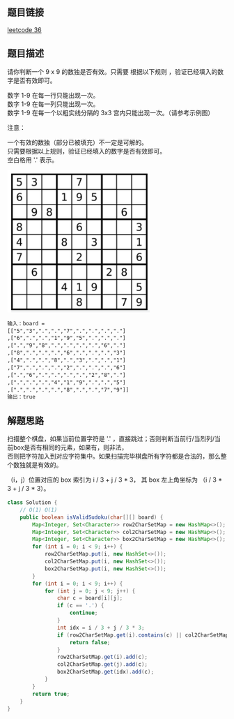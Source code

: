## 题目链接

[leetcode 36](https://leetcode.cn/problems/valid-sudoku/)

## 题目描述

请你判断一个 9 x 9 的数独是否有效。只需要 根据以下规则 ，验证已经填入的数字是否有效即可。  

数字 1-9 在每一行只能出现一次。  
数字 1-9 在每一列只能出现一次。  
数字 1-9 在每一个以粗实线分隔的 3x3 宫内只能出现一次。（请参考示例图）  

注意：

一个有效的数独（部分已被填充）不一定是可解的。  
只需要根据以上规则，验证已经填入的数字是否有效即可。  
空白格用 '.' 表示。  

![](https://github.com/RossVermouth/algorithm/blob/main/%E9%99%84%E4%BB%B6/%E6%9C%89%E6%95%88%E7%9A%84%E6%95%B0%E7%8B%AC.png)
```html
输入：board = 
[["5","3",".",".","7",".",".",".","."]
,["6",".",".","1","9","5",".",".","."]
,[".","9","8",".",".",".",".","6","."]
,["8",".",".",".","6",".",".",".","3"]
,["4",".",".","8",".","3",".",".","1"]
,["7",".",".",".","2",".",".",".","6"]
,[".","6",".",".",".",".","2","8","."]
,[".",".",".","4","1","9",".",".","5"]
,[".",".",".",".","8",".",".","7","9"]]
输出：true
```

## 解题思路

扫描整个棋盘，如果当前位置字符是 '.' ，直接跳过；否则判断当前行/当烈列/当前box是否有相同的元素，如果有，则非法，  
否则把字符加入到对应字符集中。如果扫描完毕棋盘所有字符都是合法的，那么整个数独就是有效的。  

（i，j）位置对应的 box 索引为 i / 3 + j / 3 * 3， 其 box 左上角坐标为 （i / 3 * 3 + j / 3 * 3）。

```JAVA
class Solution {
    // O(1) O(1)
    public boolean isValidSudoku(char[][] board) {
        Map<Integer, Set<Character>> row2CharSetMap = new HashMap<>();
        Map<Integer, Set<Character>> col2CharSetMap = new HashMap<>();
        Map<Integer, Set<Character>> box2CharSetMap = new HashMap<>();
        for (int i = 0; i < 9; i++) {
            row2CharSetMap.put(i, new HashSet<>());
            col2CharSetMap.put(i, new HashSet<>());
            box2CharSetMap.put(i, new HashSet<>());
        }
        for (int i = 0; i < 9; i++) {
            for (int j = 0; j < 9; j++) {
                char c = board[i][j];
                if (c == '.') {
                    continue;
                }
                int idx = i / 3 + j / 3 * 3;
                if (row2CharSetMap.get(i).contains(c) || col2CharSetMap.get(j).contains(c) || box2CharSetMap.get(idx).contains(c)) {
                    return false;
                }
                row2CharSetMap.get(i).add(c);
                col2CharSetMap.get(j).add(c);
                box2CharSetMap.get(idx).add(c);
            }
        }
        return true;
    }
}
```



